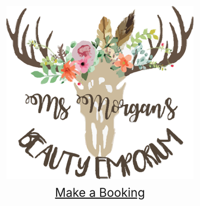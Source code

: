 
  
<p align="center"> 
   <img src="logo.png">
</p>

<p align="center"> 
  <font size="6"><a href="https://msmorgansbeautyemporium.as.me">Make a Booking</a></>
</p>
